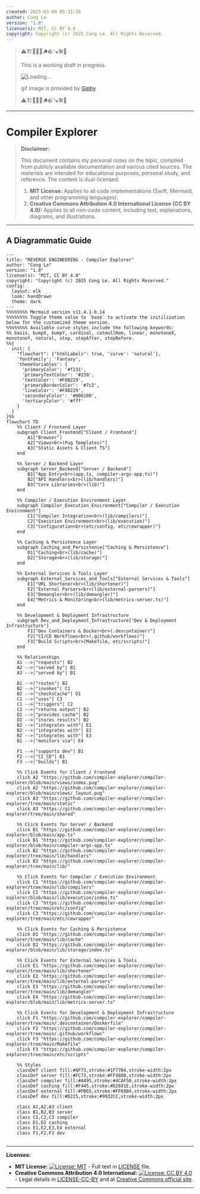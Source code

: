 ```yaml
---
created: 2025-03-09 05:31:26
author: Cong Le
version: "1.0"
license(s): MIT, CC BY 4.0
copyright: Copyright (c) 2025 Cong Le. All Rights Reserved.
---
```




> ⚠️🏗️🚧🦺🧱🪵🪨🪚🛠️👷
> 
> This is a working draft in progress.
> 
> ![Loading...](https://media1.giphy.com/media/v1.Y2lkPTc5MGI3NjExYmhqZTFpMWd2djhtZGZpMjkzeWthMDM4c2R1cHpta29oMXpsdnI4NCZlcD12MV9pbnRlcm5hbF9naWZfYnlfaWQmY3Q9Zw/SXxI9NlwvYiY3bRsck/giphy.gif)
> 
> gif image is provided by [Giphy](https://giphy.com)
> 
> ⚠️🏗️🚧🦺🧱🪵🪨🪚🛠️👷

----


# Compiler Explorer
> **Disclaimer:**
>
> This document contains my personal notes on the topic,
> compiled from publicly available documentation and various cited sources.
> The materials are intended for educational purposes, personal study, and reference.
> The content is dual-licensed:
> 1. **MIT License:** Applies to all code implementations (Swift, Mermaid, and other programming languages).
> 2. **Creative Commons Attribution 4.0 International License (CC BY 4.0):** Applies to all non-code content, including text, explanations, diagrams, and illustrations.
---


## A Diagrammatic Guide 



```mermaid
---
title: "REVERSE ENGINEERING - Compiler Explorer"
author: "Cong Le"
version: "1.0"
license(s): "MIT, CC BY 4.0"
copyright: "Copyright (c) 2025 Cong Le. All Rights Reserved."
config:
  layout: elk
  look: handDrawn
  theme: dark
---
%%%%%%%% Mermaid version v11.4.1-b.14
%%%%%%%% Toggle theme value to `base` to activate the initilization below for the customized theme version.
%%%%%%%% Available curve styles include the following keywords:
%% basis, bumpX, bumpY, cardinal, catmullRom, linear, monotoneX, monotoneY, natural, step, stepAfter, stepBefore.
%%{
  init: {
    "flowchart": {"htmlLabels": true, 'curve': 'natural'},
    'fontFamily': 'Fantasy',
    'themeVariables': {
      'primaryColor': '#f231',
      'primaryTextColor': '#239',
      'textColor': '#F8B229',
      'primaryBorderColor': '#7c2',
      'lineColor': '#F8B229',
      'secondaryColor': '#006100',
      'tertiaryColor': '#fff'
    }
  }
}%%
flowchart TD
    %% Client / Frontend Layer
    subgraph Client_Frontend["Client / Frontend"]
        A1["Browser"] 
        A2["Views<br>(Pug Templates)"] 
        A3["Static Assets & Client TS"]
    end

    %% Server / Backend Layer
    subgraph Server_Backend["Server / Backend"]
        B1["App Entry<br>(app.ts, compiler-args-app.ts)"]
        B2["API Handlers<br>(lib/handlers)"]
        B3["Core Libraries<br>(lib)"]
    end

    %% Compiler / Execution Environment Layer
    subgraph Compiler_Execution_Environment["Compiler / Execution Environment"]
        C1["Compiler Integration<br>(lib/compilers)"]
        C2["Execution Environment<br>(lib/execution)"]
        C3["Configuration<br>(etc/config, etc/cewrapper)"]
    end

    %% Caching & Persistence Layer
    subgraph Caching_and_Persistence["Caching & Persistence"]
        D1["Caching<br>(lib/cache)"]
        D2["Storage<br>(lib/storage)"]
    end

    %% External Services & Tools Layer
    subgraph External_Services_and_Tools["External Services & Tools"]
        E1["URL Shortener<br>(lib/shortener)"]
        E2["External Parsers<br>(lib/external-parsers)"]
        E3["Demangler<br>(lib/demangler)"]
        E4["Metrics & Monitoring<br>(lib/metrics-server.ts)"]
    end

    %% Development & Deployment Infrastructure
    subgraph Dev_and_Deployment_Infrastructure["Dev & Deployment Infrastructure"]
        F1["Dev Containers & Docker<br>(.devcontainer)"]
        F2["CI/CD Workflows<br>(.github/workflows)"]
        F3["Build Scripts<br>(Makefile, etc/scripts)"]
    end

    %% Relationships
    A1 -->|"requests"| B2
    A2 -->|"served by"| B1
    A3 -->|"served by"| B1

    B1 -->|"routes"| B2
    B2 -->|"invokes"| C1
    B2 -->|"checksCache"| D1
    C1 -->|"uses"| C3
    C1 -->|"triggers"| C2
    C2 -->|"returns output"| B2
    D1 -->|"provides cache"| B2
    D2 -->|"stores results"| B2
    B2 -->|"integrates with"| E1
    B2 -->|"integrates with"| E2
    B2 -->|"integrates with"| E3
    B1 -->|"monitors via"| E4

    F1 -->|"supports dev"| B1
    F2 -->|"CI_CD"| B1
    F3 -->|"builds"| B1

    %% Click Events for Client / Frontend
    click A2 "https://github.com/compiler-explorer/compiler-explorer/blob/main/views/index.pug"
    click A2 "https://github.com/compiler-explorer/compiler-explorer/blob/main/views/_layout.pug"
    click A3 "https://github.com/compiler-explorer/compiler-explorer/tree/main/static"
    click A3 "https://github.com/compiler-explorer/compiler-explorer/tree/main/shared"

    %% Click Events for Server / Backend
    click B1 "https://github.com/compiler-explorer/compiler-explorer/blob/main/app.ts"
    click B1 "https://github.com/compiler-explorer/compiler-explorer/blob/main/compiler-args-app.ts"
    click B2 "https://github.com/compiler-explorer/compiler-explorer/tree/main/lib/handlers"
    click B3 "https://github.com/compiler-explorer/compiler-explorer/tree/main/lib/"

    %% Click Events for Compiler / Execution Environment
    click C1 "https://github.com/compiler-explorer/compiler-explorer/tree/main/lib/compilers"
    click C2 "https://github.com/compiler-explorer/compiler-explorer/blob/main/lib/execution/index.ts"
    click C3 "https://github.com/compiler-explorer/compiler-explorer/tree/main/etc/config"
    click C3 "https://github.com/compiler-explorer/compiler-explorer/tree/main/etc/cewrapper"

    %% Click Events for Caching & Persistence
    click D1 "https://github.com/compiler-explorer/compiler-explorer/tree/main/lib/cache"
    click D2 "https://github.com/compiler-explorer/compiler-explorer/blob/main/lib/storage/index.ts"

    %% Click Events for External Services & Tools
    click E1 "https://github.com/compiler-explorer/compiler-explorer/tree/main/lib/shortener"
    click E2 "https://github.com/compiler-explorer/compiler-explorer/tree/main/lib/external-parsers"
    click E3 "https://github.com/compiler-explorer/compiler-explorer/tree/main/lib/demangler"
    click E4 "https://github.com/compiler-explorer/compiler-explorer/blob/main/lib/metrics-server.ts"

    %% Click Events for Development & Deployment Infrastructure
    click F1 "https://github.com/compiler-explorer/compiler-explorer/tree/main/.devcontainer/Dockerfile"
    click F2 "https://github.com/compiler-explorer/compiler-explorer/tree/main/.github/workflows"
    click F3 "https://github.com/compiler-explorer/compiler-explorer/tree/main/Makefile"
    click F3 "https://github.com/compiler-explorer/compiler-explorer/tree/main/etc/scripts"

    %% Styles
    classDef client fill:#AF73,stroke:#1F77B4,stroke-width:2px
    classDef server fill:#FC73,stroke:#FF9800,stroke-width:2px
    classDef compiler fill:#A495,stroke:#4CAF50,stroke-width:2px
    classDef caching fill:#F445,stroke:#D2691E,stroke-width:2px
    classDef external fill:#FB65,stroke:#FF69B4,stroke-width:2px
    classDef dev fill:#D225,stroke:#9932CC,stroke-width:2px

    class A1,A2,A3 client
    class B1,B2,B3 server
    class C1,C2,C3 compiler
    class D1,D2 caching
    class E1,E2,E3,E4 external
    class F1,F2,F3 dev
    
```






---
**Licenses:**

- **MIT License:**  [![License: MIT](https://img.shields.io/badge/License-MIT-yellow.svg)](LICENSE) - Full text in [LICENSE](LICENSE) file.
- **Creative Commons Attribution 4.0 International:** [![License: CC BY 4.0](https://licensebuttons.net/l/by/4.0/88x31.png)](LICENSE-CC-BY) - Legal details in [LICENSE-CC-BY](LICENSE-CC-BY) and at [Creative Commons official site](http://creativecommons.org/licenses/by/4.0/).

---

